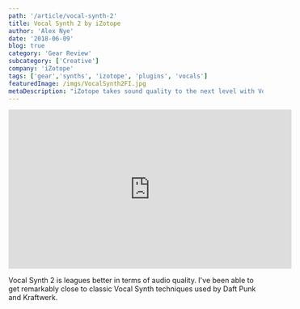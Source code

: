 ```yaml
---
path: '/article/vocal-synth-2'
title: Vocal Synth 2 by iZotope
author: 'Alex Nye'
date: '2018-06-09'
blog: true
category: 'Gear Review'
subcategory: ['Creative']
company: 'iZotope'
tags: ['gear','synths', 'izotope', 'plugins', 'vocals']
featuredImage: /imgs/VocalSynth2FI.jpg
metaDescription: "iZotope takes sound quality to the next level with Vocal Synth 2. This demo and review shows the new sounds and features in the new version of iZotope's instant hit plugin."
---
```


<iframe width="560" height="315" src="https://www.youtube.com/embed/sN-ftVq9owU" frameborder="0" allow="autoplay; encrypted-media" allowfullscreen></iframe>

Vocal Synth 2 is leagues better in terms of audio quality. I've been able to get remarkably close to classic Vocal Synth techniques used by Daft Punk and Kraftwerk.
